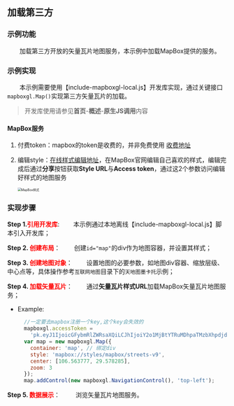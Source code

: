 ## 加载第三方

### 示例功能

&ensp;&ensp;&ensp;&ensp;加载第三方开放的矢量瓦片地图服务，本示例中加载MapBox提供的服务。

### 示例实现

&ensp;&ensp;&ensp;&ensp;本示例需要使用【include-mapboxgl-local.js】开发库实现，通过关键接口`mapboxgl.Map()`实现第三方矢量瓦片的加载。

> 开发库使用请参见**首页**-**概述**-**原生JS调用**内容

#### MapBox服务

1. 付费token：mapbox的token是收费的，并非免费使用 <a href="https://account.mapbox.com" target="_blank">收费地址</a>

2. 编辑style：<a href="https://studio.mapbox.com/" target="_blank">在线样式编辑地址</a>，在MapBox官网编辑自己喜欢的样式，编辑完成后通过**分享**按钮获取**Style URL**与**Access token**，通过这2个参数访问编辑好样式的地图服务

   <img src="../static/modules/mapboxgl/example-introduce/client-view/vectortile/mapbox_style.png" alt="MapBox样式" style="zoom:50%;" />

### 实现步骤

**Step 1.<font color=red>引用开发库</font>**:
&ensp;&ensp;&ensp;&ensp;本示例通过本地离线【include-mapboxgl-local.js】脚本引入开发库；

**Step 2. <font color=red>创建布局</font>**：
 &ensp;&ensp;&ensp;&ensp;创建`id="map"`的div作为地图容器，并设置其样式；

**Step 3. <font color=red>创建地图对象</font>**：
 &ensp;&ensp;&ensp;&ensp;设置地图的必要参数，如地图div容器、缩放层级、中心点等，具体操作参考`互联网地图`目录下的`天地图墨卡托`示例；

**Step 4. <font color=red>加载矢量瓦片</font>**：
 &ensp;&ensp;&ensp;&ensp;通过**矢量瓦片样式URL**加载MapBox矢量瓦片地图服务；

* Example:
  ```javascript
    //一定要去mapbox注册一个key,这个key会失效的
    mapboxgl.accessToken =
      'pk.eyJ1IjoicGFybmRlZWRsaXQiLCJhIjoiY2o1MjBtYTRuMDhpaTMzbXhpdjd3YzhjdCJ9.sCoubaHF9-nhGTA-sgz0sA';
    var map = new mapboxgl.Map({
      container: 'map', // 绑定div
      style: 'mapbox://styles/mapbox/streets-v9',
      center: [106.563777, 29.578285],
      zoom: 3
    });
    map.addControl(new mapboxgl.NavigationControl(), 'top-left');
  ```

**Step 5. <font color=red> 数据展示</font>**：
 &ensp;&ensp;&ensp;&ensp; 浏览矢量瓦片地图服务。
